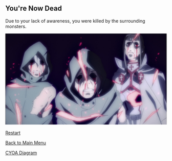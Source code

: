 ## You're Now Dead

Due to your lack of awareness, you were killed by the surrounding monsters.       

![](../images/range-death.png)

[Restart](start.md)      

[Back to Main Menu](../README.md)   

[CYOA Diagram](https://docs.google.com/drawings/d/10zg9kS2b_twrKrwHkrUDNyGKxz7eVm7TwXgIEUePHK8/edit?usp=sharing)